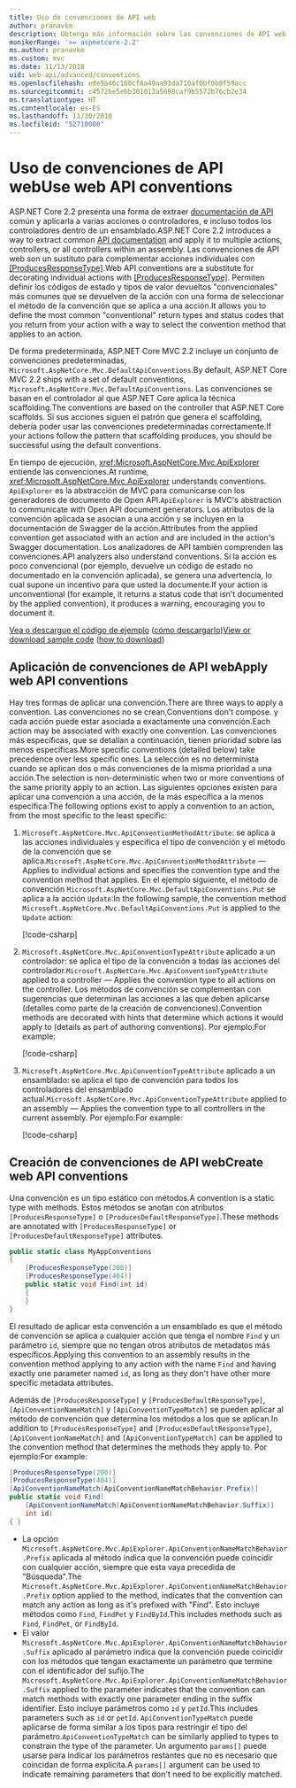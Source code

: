 ```yaml
---
title: Uso de convenciones de API web
author: pranavkm
description: Obtenga más información sobre las convenciones de API web en ASP.NET Core.
monikerRange: '>= aspnetcore-2.2'
ms.author: pranavkm
ms.custom: mvc
ms.date: 11/13/2018
uid: web-api/advanced/conventions
ms.openlocfilehash: ede9a46c160cf6a49aa93da710af0bf0b8f59acc
ms.sourcegitcommit: c4572be5ebb301013a5698caf9b5572b76cb2e34
ms.translationtype: HT
ms.contentlocale: es-ES
ms.lasthandoff: 11/30/2018
ms.locfileid: "52710080"
---
```

# <a name="use-web-api-conventions"></a><span data-ttu-id="54889-103">Uso de convenciones de API web</span><span class="sxs-lookup"><span data-stu-id="54889-103">Use web API conventions</span></span>

<span data-ttu-id="54889-104">ASP.NET Core 2.2 presenta una forma de extraer [documentación de API](xref:tutorials/web-api-help-pages-using-swagger) común y aplicarla a varias acciones o controladores, e incluso todos los controladores dentro de un ensamblado.</span><span class="sxs-lookup"><span data-stu-id="54889-104">ASP.NET Core 2.2 introduces a way to extract common [API documentation](xref:tutorials/web-api-help-pages-using-swagger) and apply it to multiple actions, controllers, or all controllers within an assembly.</span></span> <span data-ttu-id="54889-105">Las convenciones de API web son un sustituto para complementar acciones individuales con [[ProducesResponseType]](xref:Microsoft.AspNetCore.Mvc.ProducesResponseTypeAttribute).</span><span class="sxs-lookup"><span data-stu-id="54889-105">Web API conventions are a substitute for decorating individual actions with [[ProducesResponseType]](xref:Microsoft.AspNetCore.Mvc.ProducesResponseTypeAttribute).</span></span> <span data-ttu-id="54889-106">Permiten definir los códigos de estado y tipos de valor devueltos "convencionales" más comunes que se devuelven de la acción con una forma de seleccionar el método de la convención que se aplica a una acción.</span><span class="sxs-lookup"><span data-stu-id="54889-106">It allows you to define the most common "conventional" return types and status codes that you return from your action with a way to select the convention method that applies to an action.</span></span>

<span data-ttu-id="54889-107">De forma predeterminada, ASP.NET Core MVC 2.2 incluye un conjunto de convenciones predeterminadas, `Microsoft.AspNetCore.Mvc.DefaultApiConventions`.</span><span class="sxs-lookup"><span data-stu-id="54889-107">By default, ASP.NET Core MVC 2.2 ships with a set of default conventions, `Microsoft.AspNetCore.Mvc.DefaultApiConventions`.</span></span> <span data-ttu-id="54889-108">Las convenciones se basan en el controlador al que ASP.NET Core aplica la técnica scaffolding.</span><span class="sxs-lookup"><span data-stu-id="54889-108">The conventions are based on the controller that ASP.NET Core scaffolds.</span></span> <span data-ttu-id="54889-109">Si sus acciones siguen el patrón que genera el scaffolding, debería poder usar las convenciones predeterminadas correctamente.</span><span class="sxs-lookup"><span data-stu-id="54889-109">If your actions follow the pattern that scaffolding produces, you should be successful using the default conventions.</span></span>

<span data-ttu-id="54889-110">En tiempo de ejecución, <xref:Microsoft.AspNetCore.Mvc.ApiExplorer> entiende las convenciones.</span><span class="sxs-lookup"><span data-stu-id="54889-110">At runtime, <xref:Microsoft.AspNetCore.Mvc.ApiExplorer> understands conventions.</span></span> <span data-ttu-id="54889-111">`ApiExplorer` es la abstracción de MVC para comunicarse con los generadores de documento de Open API.</span><span class="sxs-lookup"><span data-stu-id="54889-111">`ApiExplorer` is MVC's abstraction to communicate with Open API document generators.</span></span> <span data-ttu-id="54889-112">Los atributos de la convención aplicada se asocian a una acción y se incluyen en la documentación de Swagger de la acción.</span><span class="sxs-lookup"><span data-stu-id="54889-112">Attributes from the applied convention get associated with an action and are included in the action's Swagger documentation.</span></span> <span data-ttu-id="54889-113">Los analizadores de API también comprenden las convenciones.</span><span class="sxs-lookup"><span data-stu-id="54889-113">API analyzers also understand conventions.</span></span> <span data-ttu-id="54889-114">Si la acción es poco convencional (por ejemplo, devuelve un código de estado no documentado en la convención aplicada), se genera una advertencia, lo cual supone un incentivo para que usted la documente.</span><span class="sxs-lookup"><span data-stu-id="54889-114">If your action is unconventional (for example, it returns a status code that isn't documented by the applied convention), it produces a warning, encouraging you to document it.</span></span>

<span data-ttu-id="54889-115">[Vea o descargue el código de ejemplo](https://github.com/aspnet/Docs/tree/master/aspnetcore/web-api/advanced/conventions/sample) ([cómo descargarlo](xref:index#how-to-download-a-sample))</span><span class="sxs-lookup"><span data-stu-id="54889-115">[View or download sample code](https://github.com/aspnet/Docs/tree/master/aspnetcore/web-api/advanced/conventions/sample) ([how to download](xref:index#how-to-download-a-sample))</span></span>

## <a name="apply-web-api-conventions"></a><span data-ttu-id="54889-116">Aplicación de convenciones de API web</span><span class="sxs-lookup"><span data-stu-id="54889-116">Apply web API conventions</span></span>

<span data-ttu-id="54889-117">Hay tres formas de aplicar una convención.</span><span class="sxs-lookup"><span data-stu-id="54889-117">There are three ways to apply a convention.</span></span> <span data-ttu-id="54889-118">Las convenciones no se crean,</span><span class="sxs-lookup"><span data-stu-id="54889-118">Conventions don't compose.</span></span> <span data-ttu-id="54889-119">y cada acción puede estar asociada a exactamente una convención.</span><span class="sxs-lookup"><span data-stu-id="54889-119">Each action may be associated with exactly one convention.</span></span> <span data-ttu-id="54889-120">Las convenciones más específicas, que se detallan a continuación, tienen prioridad sobre las menos específicas.</span><span class="sxs-lookup"><span data-stu-id="54889-120">More specific conventions (detailed below) take precedence over less specific ones.</span></span> <span data-ttu-id="54889-121">La selección es no determinista cuando se aplican dos o más convenciones de la misma prioridad a una acción.</span><span class="sxs-lookup"><span data-stu-id="54889-121">The selection is non-deterministic when two or more conventions of the same priority apply to an action.</span></span> <span data-ttu-id="54889-122">Las siguientes opciones existen para aplicar una convención a una acción, de la más específica a la menos específica:</span><span class="sxs-lookup"><span data-stu-id="54889-122">The following options exist to apply a convention to an action, from the most specific to the least specific:</span></span>

1. <span data-ttu-id="54889-123">`Microsoft.AspNetCore.Mvc.ApiConventionMethodAttribute`: se aplica a las acciones individuales y especifica el tipo de convención y el método de la convención que se aplica.</span><span class="sxs-lookup"><span data-stu-id="54889-123">`Microsoft.AspNetCore.Mvc.ApiConventionMethodAttribute` &mdash; Applies to individual actions and specifies the convention type and the convention method that applies.</span></span> <span data-ttu-id="54889-124">En el ejemplo siguiente, el método de convención `Microsoft.AspNetCore.Mvc.DefaultApiConventions.Put` se aplica a la acción `Update`:</span><span class="sxs-lookup"><span data-stu-id="54889-124">In the following sample, the convention method `Microsoft.AspNetCore.Mvc.DefaultApiConventions.Put` is applied to the `Update` action:</span></span>

    [!code-csharp[](conventions/sample/Controllers/ContactsConventionController.cs?name=apiconventionmethod&highlight=2-3)]

1. <span data-ttu-id="54889-125">`Microsoft.AspNetCore.Mvc.ApiConventionTypeAttribute` aplicado a un controlador: se aplica el tipo de la convención a todas las acciones del controlador.</span><span class="sxs-lookup"><span data-stu-id="54889-125">`Microsoft.AspNetCore.Mvc.ApiConventionTypeAttribute` applied to a controller &mdash; Applies the convention type to all actions on the controller.</span></span> <span data-ttu-id="54889-126">Los métodos de convención se complementan con sugerencias que determinan las acciones a las que deben aplicarse (detalles como parte de la creación de convenciones).</span><span class="sxs-lookup"><span data-stu-id="54889-126">Convention methods are decorated with hints that determine which actions it would apply to (details as part of authoring conventions).</span></span> <span data-ttu-id="54889-127">Por ejemplo:</span><span class="sxs-lookup"><span data-stu-id="54889-127">For example:</span></span>

    [!code-csharp[](conventions/sample/Controllers/ContactsConventionController.cs?name=apiconventiontypeattribute)]

1. <span data-ttu-id="54889-128">`Microsoft.AspNetCore.Mvc.ApiConventionTypeAttribute` aplicado a un ensamblado: se aplica el tipo de convención para todos los controladores del ensamblado actual.</span><span class="sxs-lookup"><span data-stu-id="54889-128">`Microsoft.AspNetCore.Mvc.ApiConventionTypeAttribute` applied to an assembly &mdash; Applies the convention type to all controllers in the current assembly.</span></span> <span data-ttu-id="54889-129">Por ejemplo:</span><span class="sxs-lookup"><span data-stu-id="54889-129">For example:</span></span>

    [!code-csharp[](conventions/sample/Startup.cs?name=apiconventiontypeattribute)]

## <a name="create-web-api-conventions"></a><span data-ttu-id="54889-130">Creación de convenciones de API web</span><span class="sxs-lookup"><span data-stu-id="54889-130">Create web API conventions</span></span>

<span data-ttu-id="54889-131">Una convención es un tipo estático con métodos.</span><span class="sxs-lookup"><span data-stu-id="54889-131">A convention is a static type with methods.</span></span> <span data-ttu-id="54889-132">Estos métodos se anotan con atributos `[ProducesResponseType]` o `[ProducesDefaultResponseType]`.</span><span class="sxs-lookup"><span data-stu-id="54889-132">These methods are annotated with `[ProducesResponseType]` or `[ProducesDefaultResponseType]` attributes.</span></span>

```csharp
public static class MyAppConventions
{
    [ProducesResponseType(200)]
    [ProducesResponseType(404)]
    public static void Find(int id)
    {
    }
}
```

<span data-ttu-id="54889-133">El resultado de aplicar esta convención a un ensamblado es que el método de convención se aplica a cualquier acción que tenga el nombre `Find` y un parámetro `id`, siempre que no tengan otros atributos de metadatos más específicos.</span><span class="sxs-lookup"><span data-stu-id="54889-133">Applying this convention to an assembly results in the convention method applying to any action with the name `Find` and having exactly one parameter named `id`, as long as they don't have other more specific metadata attributes.</span></span>

<span data-ttu-id="54889-134">Además de `[ProducesResponseType]` y `[ProducesDefaultResponseType]`, `[ApiConventionNameMatch]` y `[ApiConventionTypeMatch]` se pueden aplicar al método de convención que determina los métodos a los que se aplican.</span><span class="sxs-lookup"><span data-stu-id="54889-134">In addition to `[ProducesResponseType]` and `[ProducesDefaultResponseType]`, `[ApiConventionNameMatch]` and `[ApiConventionTypeMatch]` can be applied to the convention method that determines the methods they apply to.</span></span> <span data-ttu-id="54889-135">Por ejemplo:</span><span class="sxs-lookup"><span data-stu-id="54889-135">For example:</span></span>

```csharp
[ProducesResponseType(200)]
[ProducesResponseType(404)]
[ApiConventionNameMatch(ApiConventionNameMatchBehavior.Prefix)]
public static void Find(
    [ApiConventionNameMatch(ApiConventionNameMatchBehavior.Suffix)]
    int id)
{ }
```

* <span data-ttu-id="54889-136">La opción `Microsoft.AspNetCore.Mvc.ApiExplorer.ApiConventionNameMatchBehavior.Prefix` aplicada al método indica que la convención puede coincidir con cualquier acción, siempre que esta vaya precedida de "Búsqueda".</span><span class="sxs-lookup"><span data-stu-id="54889-136">The `Microsoft.AspNetCore.Mvc.ApiExplorer.ApiConventionNameMatchBehavior.Prefix` option applied to the method, indicates that the convention can match any action as long as it's prefixed with "Find".</span></span> <span data-ttu-id="54889-137">Esto incluye métodos como `Find`, `FindPet` y `FindById`.</span><span class="sxs-lookup"><span data-stu-id="54889-137">This includes methods such as `Find`, `FindPet`, or `FindById`.</span></span>
* <span data-ttu-id="54889-138">El valor `Microsoft.AspNetCore.Mvc.ApiExplorer.ApiConventionNameMatchBehavior.Suffix` aplicado al parámetro indica que la convención puede coincidir con los métodos que tengan exactamente un parámetro que termine con el identificador del sufijo.</span><span class="sxs-lookup"><span data-stu-id="54889-138">The `Microsoft.AspNetCore.Mvc.ApiExplorer.ApiConventionNameMatchBehavior.Suffix` applied to the parameter indicates that the convention can match methods with exactly one parameter ending in the suffix identifier.</span></span> <span data-ttu-id="54889-139">Esto incluye parámetros como `id` y `petId`.</span><span class="sxs-lookup"><span data-stu-id="54889-139">This includes parameters such as `id` or `petId`.</span></span> <span data-ttu-id="54889-140">`ApiConventionTypeMatch` puede aplicarse de forma similar a los tipos para restringir el tipo del parámetro.</span><span class="sxs-lookup"><span data-stu-id="54889-140">`ApiConventionTypeMatch` can be similarly applied to types to constrain the type of the parameter.</span></span> <span data-ttu-id="54889-141">Un argumento `params[]` puede usarse para indicar los parámetros restantes que no es necesario que coincidan de forma explícita.</span><span class="sxs-lookup"><span data-stu-id="54889-141">A `params[]` argument can be used to indicate remaining parameters that don't need to be explicitly matched.</span></span>
